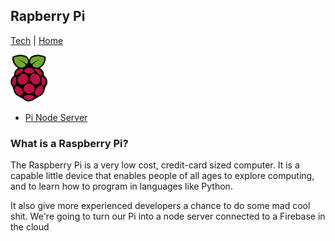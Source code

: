 ## Rapberry Pi

[Tech](../) | [Home](../../..)

![Featured Image](images/pi-logo.png "Featured Image")

- [Pi Node Server](pi-node-server)

### What is a Raspberry Pi?

The Raspberry Pi is a very low cost, credit-card sized computer.
It is a capable little device that enables people of all ages to explore
computing, and to learn how to program in languages like Python.

It also give more experienced developers a chance to do some mad cool shit.
We're going to turn our Pi into a node server connected to a Firebase in the cloud
